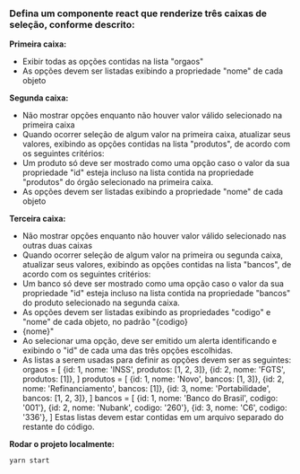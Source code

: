 ### Defina um componente react que renderize três caixas de seleção, conforme descrito:

**Primeira caixa:**

- Exibir todas as opções contidas na lista "orgaos"
- As opções devem ser listadas exibindo a propriedade
  "nome" de cada objeto

**Segunda caixa:**

- Não mostrar opções enquanto não houver valor válido
  selecionado na primeira caixa
- Quando ocorrer seleção de algum valor na primeira caixa,
  atualizar seus valores, exibindo as opções contidas na lista
  "produtos", de acordo com os seguintes critérios:
- Um produto só deve ser mostrado como uma opção caso
  o valor da sua propriedade "id" esteja incluso na lista contida na
  propriedade "produtos" do órgão selecionado na primeira caixa.
- As opções devem ser listadas exibindo a propriedade
  "nome" de cada objeto

**Terceira caixa:**

- Não mostrar opções enquanto não houver valor válido
  selecionado nas outras duas caixas
- Quando ocorrer seleção de algum valor na primeira ou
  segunda caixa, atualizar seus valores, exibindo as opções contidas
  na lista "bancos", de acordo com os seguintes critérios:
- Um banco só deve ser mostrado como uma opção caso o
  valor da sua propriedade "id" esteja incluso na lista contida na
  propriedade "bancos" do produto selecionado na segunda caixa.
- As opções devem ser listadas exibindo as
  propriedades "codigo" e "nome" de cada objeto, no padrão "{codigo}
- {nome}"
- Ao selecionar uma opção, deve ser emitido um alerta
  identificando e exibindo o "id" de cada uma das três opções
  escolhidas.
- As listas a serem usadas para definir as opções devem ser as
  seguintes:
  orgaos = [
  {id: 1, nome: 'INSS', produtos: [1, 2, 3]},
  {id: 2, nome: 'FGTS', produtos: [1]},
  ]
  produtos = [
  {id: 1, nome: 'Novo', bancos: [1, 3]},
  {id: 2, nome: 'Refinanciamento', bancos: [1]},
  {id: 3, nome: 'Portabilidade', bancos: [1, 2, 3]},
  ]
  bancos = [
  {id: 1, nome: 'Banco do Brasil', codigo: '001'},
  {id: 2, nome: 'Nubank', codigo: '260'},
  {id: 3, nome: 'C6', codigo: '336'},
  ]
  Estas listas devem estar contidas em um arquivo separado do
  restante do código.


**Rodar o projeto localmente:**

```
yarn start
```
